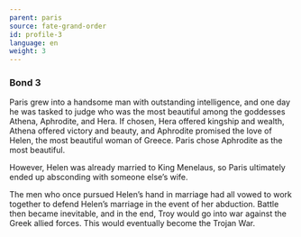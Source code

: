 ```yaml
---
parent: paris
source: fate-grand-order
id: profile-3
language: en
weight: 3
---
```


### Bond 3

Paris grew into a handsome man with outstanding intelligence, and one day he was tasked to judge who was the most beautiful among the goddesses Athena, Aphrodite, and Hera.
If chosen, Hera offered kingship and wealth, Athena offered victory and beauty, and Aphrodite promised the love of Helen, the most beautiful woman of Greece. Paris chose Aphrodite as the most beautiful.

However, Helen was already married to King Menelaus, so Paris ultimately ended up absconding with someone else’s wife.

The men who once pursued Helen’s hand in marriage had all vowed to work together to defend Helen’s marriage in the event of her abduction.
Battle then became inevitable, and in the end, Troy would go into war against the Greek allied forces. This would eventually become the Trojan War.
